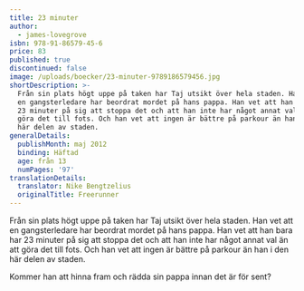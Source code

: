 ```yaml
---
title: 23 minuter
author:
  - james-lovegrove
isbn: 978-91-86579-45-6
price: 83
published: true
discontinued: false
image: /uploads/boecker/23-minuter-9789186579456.jpg
shortDescription: >-
  Från sin plats högt uppe på taken har Taj utsikt över hela staden. Han vet att
  en gangsterledare har beordrat mordet på hans pappa. Han vet att han bara har
  23 minuter på sig att stoppa det och att han inte har något annat val än att
  göra det till fots. Och han vet att ingen är bättre på parkour än han i den
  här delen av staden.
generalDetails:
  publishMonth: maj 2012
  binding: Häftad
  age: från 13
  numPages: '97'
translationDetails:
  translator: Nike Bengtzelius
  originalTitle: Freerunner
---
```


Från sin plats högt uppe på taken har Taj utsikt över hela staden. Han vet att en gangsterledare har beordrat mordet på hans pappa. Han vet att han bara har 23 minuter på sig att stoppa det och att han inte har något annat val än att göra det till fots. Och han vet att ingen är bättre på parkour än han i den här delen av staden.

Kommer han att hinna fram och rädda sin pappa innan det är för sent?
